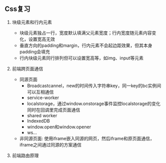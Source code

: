 ## Css复习
1. 块级元素和行内元素
   - 块级元素独占一行，宽度默认填满父元素宽度；行内宽度随元素内容变化，设置宽高无效
   - 垂直方向的padding和margin，行内元素不会起边距效果，但其本身padding会填充
   - 行内块级元素同行排列但可以设置宽高等，如img、input等元素

2. 前端跨页面通信
   - 同源页面
     - Broadcastcannel，new的时间传入字符串key，同一key的bc实例间可以互相通信
     - service-worker
     - localstorage，通过window.onstorage事件监控localstorage的变化同时在回调里完成页面通信
     - shared worker
     - IndexedDB
     - window.open和window.opener
     - ws...
   - 非同源页面: 使用iframe嵌入同源的网页，然后iframe和原页面通信，iframe之间通过同源的方案通信
   
3. 前端路由原理